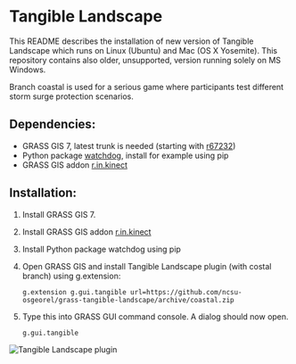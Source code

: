 Tangible Landscape
==================
This README describes the installation of new version of Tangible Landscape which runs on Linux (Ubuntu) and Mac (OS X Yosemite). This repository contains also older, unsupported, version running solely on MS Windows.

Branch coastal is used for a serious game where participants test different storm surge protection scenarios.

Dependencies:
-------------

-   GRASS GIS 7, latest trunk is needed (starting with
    [r67232](https://trac.osgeo.org/grass/changeset/67232))
-   Python package [watchdog](https://pypi.python.org/pypi/watchdog),
    install for example using pip
-   GRASS GIS addon
    [r.in.kinect](https://github.com/ncsu-osgeorel/r.in.kinect)

Installation:
-------------

1.  Install GRASS GIS 7.
2.  Install GRASS GIS addon
    [r.in.kinect](https://github.com/ncsu-osgeorel/r.in.kinect)
3.  Install Python package watchdog using pip
4.  Open GRASS GIS and install Tangible Landscape plugin (with costal branch) using g.extension:

        g.extension g.gui.tangible url=https://github.com/ncsu-osgeorel/grass-tangible-landscape/archive/coastal.zip

5.  Type this into GRASS GUI command console. A dialog
    should now open.

        g.gui.tangible
    
![Tangible Landscape plugin](https://github.com/ncsu-osgeorel/grass-tangible-landscape/blob/master/tangible_landscape_dialog.png "Tangible Landscape plugin")


